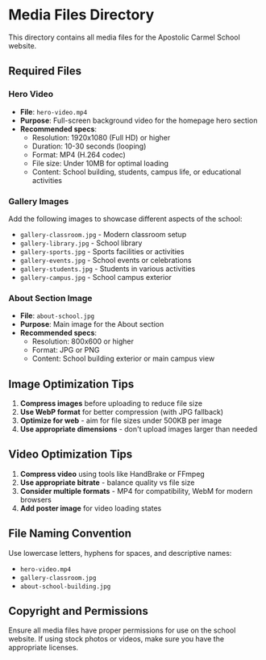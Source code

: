 # Media Files Directory

This directory contains all media files for the Apostolic Carmel School website.

## Required Files

### Hero Video
- **File**: `hero-video.mp4`
- **Purpose**: Full-screen background video for the homepage hero section
- **Recommended specs**:
  - Resolution: 1920x1080 (Full HD) or higher
  - Duration: 10-30 seconds (looping)
  - Format: MP4 (H.264 codec)
  - File size: Under 10MB for optimal loading
  - Content: School building, students, campus life, or educational activities

### Gallery Images
Add the following images to showcase different aspects of the school:

- `gallery-classroom.jpg` - Modern classroom setup
- `gallery-library.jpg` - School library
- `gallery-sports.jpg` - Sports facilities or activities
- `gallery-events.jpg` - School events or celebrations
- `gallery-students.jpg` - Students in various activities
- `gallery-campus.jpg` - School campus exterior

### About Section Image
- **File**: `about-school.jpg`
- **Purpose**: Main image for the About section
- **Recommended specs**:
  - Resolution: 800x600 or higher
  - Format: JPG or PNG
  - Content: School building exterior or main campus view

## Image Optimization Tips

1. **Compress images** before uploading to reduce file size
2. **Use WebP format** for better compression (with JPG fallback)
3. **Optimize for web** - aim for file sizes under 500KB per image
4. **Use appropriate dimensions** - don't upload images larger than needed

## Video Optimization Tips

1. **Compress video** using tools like HandBrake or FFmpeg
2. **Use appropriate bitrate** - balance quality vs file size
3. **Consider multiple formats** - MP4 for compatibility, WebM for modern browsers
4. **Add poster image** for video loading states

## File Naming Convention

Use lowercase letters, hyphens for spaces, and descriptive names:
- `hero-video.mp4`
- `gallery-classroom.jpg`
- `about-school-building.jpg`

## Copyright and Permissions

Ensure all media files have proper permissions for use on the school website. If using stock photos or videos, make sure you have the appropriate licenses.
